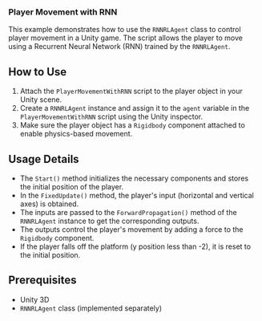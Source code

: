 ### Player Movement with RNN

This example demonstrates how to use the `RNNRLAgent` class to control player movement in a Unity game. The script allows the player to move using a Recurrent Neural Network (RNN) trained by the `RNNRLAgent`.

## How to Use

1. Attach the `PlayerMovementWithRNN` script to the player object in your Unity scene.
2. Create a `RNNRLAgent` instance and assign it to the `agent` variable in the `PlayerMovementWithRNN` script using the Unity inspector.
3. Make sure the player object has a `Rigidbody` component attached to enable physics-based movement.

## Usage Details

- The `Start()` method initializes the necessary components and stores the initial position of the player.
- In the `FixedUpdate()` method, the player's input (horizontal and vertical axes) is obtained.
- The inputs are passed to the `ForwardPropagation()` method of the `RNNRLAgent` instance to get the corresponding outputs.
- The outputs control the player's movement by adding a force to the `Rigidbody` component.
- If the player falls off the platform (y position less than -2), it is reset to the initial position.

## Prerequisites

- Unity 3D
- `RNNRLAgent` class (implemented separately)
